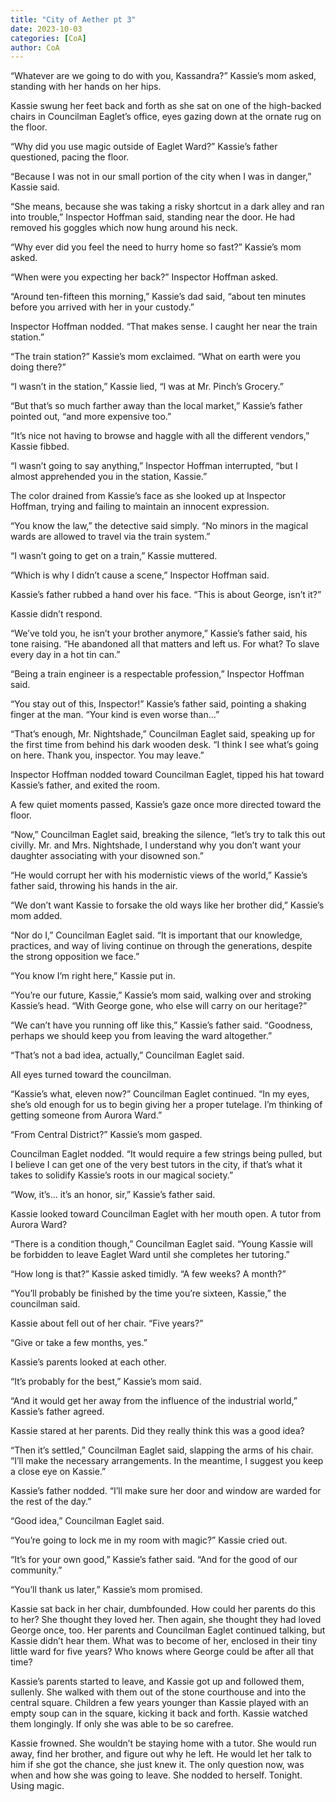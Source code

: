 ```yaml
---
title: "City of Aether pt 3"
date: 2023-10-03
categories: [CoA]
author: CoA
---
```


“Whatever are we going to do with you, Kassandra?” Kassie’s mom asked, standing with her hands on her hips.

Kassie swung her feet back and forth as she sat on one of the high-backed chairs in Councilman Eaglet’s office, eyes gazing down at the ornate rug on the floor.

“Why did you use magic outside of Eaglet Ward?” Kassie’s father questioned, pacing the floor.

“Because I was not in our small portion of the city when I was in danger,” Kassie said.

“She means, because she was taking a risky shortcut in a dark alley and ran into trouble,” Inspector Hoffman said, standing near the door. He had removed his goggles which now hung around his neck.

“Why ever did you feel the need to hurry home so fast?” Kassie’s mom asked.

“When were you expecting her back?” Inspector Hoffman asked.

“Around ten-fifteen this morning,” Kassie’s dad said, “about ten minutes before you arrived with her in your custody.”

Inspector Hoffman nodded. “That makes sense. I caught her near the train station.”

“The train station?” Kassie’s mom exclaimed. “What on earth were you doing there?”

“I wasn’t in the station,” Kassie lied, “I was at Mr. Pinch’s Grocery.”

“But that’s so much farther away than the local market,” Kassie’s father pointed out, “and more expensive too.”

“It’s nice not having to browse and haggle with all the different vendors,” Kassie fibbed.

“I wasn’t going to say anything,” Inspector Hoffman interrupted, “but I almost apprehended you in the station, Kassie.”

The color drained from Kassie’s face as she looked up at Inspector Hoffman, trying and failing to maintain an innocent expression.

“You know the law,” the detective said simply. “No minors in the magical wards are allowed to travel via the train system.”

“I wasn’t going to get on a train,” Kassie muttered.

“Which is why I didn’t cause a scene,” Inspector Hoffman said.

Kassie’s father rubbed a hand over his face. “This is about George, isn’t it?”

Kassie didn’t respond.

“We’ve told you, he isn’t your brother anymore,” Kassie’s father said, his tone raising. “He abandoned all that matters and left us. For what? To slave every day in a hot tin can.”

“Being a train engineer is a respectable profession,” Inspector Hoffman said.

“You stay out of this, Inspector!” Kassie’s father said, pointing a shaking finger at the man. “Your kind is even worse than…”

“That’s enough, Mr. Nightshade,” Councilman Eaglet said, speaking up for the first time from behind his dark wooden desk. “I think I see what’s going on here. Thank you, inspector. You may leave.”

Inspector Hoffman nodded toward Councilman Eaglet, tipped his hat toward Kassie’s father, and exited the room.

A few quiet moments passed, Kassie’s gaze once more directed toward the floor.

“Now,” Councilman Eaglet said, breaking the silence, “let’s try to talk this out civilly. Mr. and Mrs. Nightshade, I understand why you don’t want your daughter associating with your disowned son.”

“He would corrupt her with his modernistic views of the world,” Kassie’s father said, throwing his hands in the air.

“We don’t want Kassie to forsake the old ways like her brother did,” Kassie’s mom added.

“Nor do I,” Councilman Eaglet said. “It is important that our knowledge, practices, and way of living continue on through the generations, despite the strong opposition we face.”

“You know I’m right here,” Kassie put in.

“You’re our future, Kassie,” Kassie’s mom said, walking over and stroking Kassie’s head. “With George gone, who else will carry on our heritage?”

“We can’t have you running off like this,” Kassie’s father said. “Goodness, perhaps we should keep you from leaving the ward altogether.”

“That’s not a bad idea, actually,” Councilman Eaglet said.

All eyes turned toward the councilman.

“Kassie’s what, eleven now?” Councilman Eaglet continued. “In my eyes, she’s old enough for us to begin giving her a proper tutelage. I’m thinking of getting someone from Aurora Ward.”

“From Central District?” Kassie’s mom gasped.

Councilman Eaglet nodded. “It would require a few strings being pulled, but I believe I can get one of the very best tutors in the city, if that’s what it takes to solidify Kassie’s roots in our magical society.”

“Wow, it’s… it’s an honor, sir,” Kassie’s father said.

Kassie looked toward Councilman Eaglet with her mouth open. A tutor from Aurora Ward?

“There is a condition though,” Councilman Eaglet said. “Young Kassie will be forbidden to leave Eaglet Ward until she completes her tutoring.”

“How long is that?” Kassie asked timidly. “A few weeks? A month?”

“You’ll probably be finished by the time you’re sixteen, Kassie,” the councilman said.

Kassie about fell out of her chair. “Five years?”

“Give or take a few months, yes.”

Kassie’s parents looked at each other.

“It’s probably for the best,” Kassie’s mom said.

“And it would get her away from the influence of the industrial world,” Kassie’s father agreed.

Kassie stared at her parents. Did they really think this was a good idea?

“Then it’s settled,” Councilman Eaglet said, slapping the arms of his chair. “I’ll make the necessary arrangements. In the meantime, I suggest you keep a close eye on Kassie.”

Kassie’s father nodded. “I’ll make sure her door and window are warded for the rest of the day.”

“Good idea,” Councilman Eaglet said.

“You’re going to lock me in my room with magic?” Kassie cried out.

“It’s for your own good,” Kassie’s father said. “And for the good of our community.”

“You’ll thank us later,” Kassie’s mom promised.

Kassie sat back in her chair, dumbfounded. How could her parents do this to her? She thought they loved her. Then again, she thought they had loved George once, too. Her parents and Councilman Eaglet continued talking, but Kassie didn’t hear them. What was to become of her, enclosed in their tiny little ward for five years? Who knows where George could be after all that time?

Kassie’s parents started to leave, and Kassie got up and followed them, sullenly. She walked with them out of the stone courthouse and into the central square. Children a few years younger than Kassie played with an empty soup can in the square, kicking it back and forth. Kassie watched them longingly. If only she was able to be so carefree.

Kassie frowned. She wouldn’t be staying home with a tutor. She would run away, find her brother, and figure out why he left. He would let her talk to him if she got the chance, she just knew it. The only question now, was when and how she was going to leave. She nodded to herself. Tonight. Using magic.

